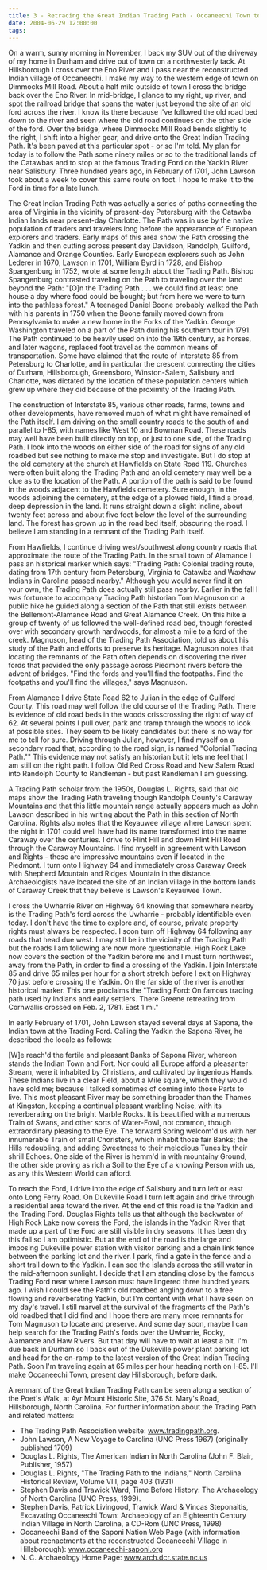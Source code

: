 ```yaml
---
title: 3 - Retracing the Great Indian Trading Path - Occaneechi Town to the Trading Ford 
date: 2004-06-29 12:00:00
tags:
---
```


On a warm, sunny morning in November, I back my SUV out of the driveway of my home in Durham and drive out of town on a northwesterly tack. At Hillsborough I cross over the Eno River and I pass near the reconstructed Indian village of Occaneechi. I make my way to the western edge of town on Dimmocks Mill Road. About a half mile outside of town I cross the bridge back over the Eno River. In mid-bridge, I glance to my right, up river, and spot the railroad bridge that spans the water just beyond the site of an old ford across the river. I know its there because I've followed the old road bed down to the river and seen where the old road continues on the other side of the ford. Over the bridge, where Dimmocks Mill Road bends slightly to the right, I shift into a higher gear, and drive onto the Great Indian Trading Path. It's been paved at this particular spot - or so I'm told. My plan for today is to follow the Path some ninety miles or so to the traditional lands of the Catawbas and to stop at the famous Trading Ford on the Yadkin River near Salisbury. Three hundred years ago, in February of 1701, John Lawson took about a week to cover this same route on foot. I hope to make it to the Ford in time for a late lunch. 

The Great Indian Trading Path was actually a series of paths connecting the area of Virginia in the vicinity of present-day Petersburg with the Catawba Indian lands near present-day Charlotte. The Path was in use by the native population of traders and travelers long before the appearance of European explorers and traders. Early maps of this area show the Path crossing the Yadkin and then cutting across present day Davidson, Randolph, Guilford, Alamance and Orange Counties. Early European explorers such as John Lederer in 1670, Lawson in 1701, William Byrd in 1728, and Bishop Spangenburg in 1752, wrote at some length about the Trading Path. Bishop Spangenburg contrasted traveling on the Path to traveling over the land beyond the Path: "[O]n the Trading 
Path . . . we could find at least one house a day where food could be bought; but from here we were to turn into the pathless forest." A teenaged Daniel Boone probably walked the Path with his parents in 1750 when the Boone family moved down from Pennsylvania to make a new home in the Forks of the Yadkin. George Washington traveled on a part of the Path during his southern tour in 1791. The Path continued to be heavily used on into the 19th century, as horses, and later wagons, replaced foot travel as the common means of transportation. Some have claimed that the route of Interstate 85 from Petersburg to Charlotte, and in particular the crescent connecting the cities of Durham, Hillsborough, Greensboro, Winston-Salem, Salisbury and Charlotte, was dictated by the location of these population centers which grew up where they did because of the proximity of the Trading Path. 

The construction of Interstate 85, various other roads, farms, towns and other developments, have removed much of what might have remained of the Path itself. I am driving on the small country roads to the south of and parallel to I-85, with names like West 10 and Bowman Road. These roads may well have been built directly on top, or just to one side, of the Trading Path. I look into the woods on either side of the road for signs of any old roadbed but see nothing to make me stop and investigate. But I do stop at the old cemetery at the church at Hawfields on State Road 119. Churches were often built along the Trading Path and an old cemetery may well be a clue as to the location of the Path. A portion of the path is said to be found in the woods adjacent to the Hawfields cemetery. Sure enough, in the woods adjoining the cemetery, at the edge of a plowed field, I find a broad, deep depression in the land. It runs straight down a slight incline, about twenty feet across and about five feet below the level of the surrounding land. The forest has grown up in the road bed itself, obscuring the road. I believe I am standing in a remnant of the Trading Path itself. 

From Hawfields, I continue driving west/southwest along country roads that approximate the route of the Trading Path. In the small town of Alamance I pass an historical marker which says: "Trading Path: Colonial trading route, dating from 17th century from Petersburg, Virginia to Catawba and Waxhaw Indians in Carolina passed nearby." Although you would never find it on your own, the Trading Path does actually still pass nearby. Earlier in the fall I was fortunate to accompany Trading Path historian Tom Magnuson on a public hike he guided along a section 
of the Path that still exists between the Bellemont-Alamance Road and Great Alamance Creek. On this hike a group of twenty of us followed the well-defined road bed, though forested over with secondary growth hardwoods, for almost a mile to a ford of the creek. Magnuson, head of the Trading Path Association, told us about his study of the Path and efforts to preserve its heritage. Magnuson notes that locating the remnants of the Path often depends on discovering the river fords that provided the only passage across Piedmont rivers before the advent of bridges.
 "Find the fords and you'll find the footpaths. Find the footpaths and you'll find the villages," says Magnuson. 

From Alamance I drive State Road 62 to Julian in the edge of Guilford County. This road may well follow the old course of the Trading Path. There is evidence of old road beds in the woods crisscrossing the right of way of 62. At several points I pull over, park and tramp through the woods to look at possible sites. They seem to be likely candidates but there is no way for me to tell for sure. Driving through Julian, however, I find myself on a secondary road that, according to the road sign, is named "Colonial Trading Path."" This evidence may not satisfy 
an historian but it lets me feel that I am still on the right path. I follow Old Red Cross Road and New Salem Road into Randolph County to Randleman - but past Randleman I am guessing. 

A Trading Path scholar from the 1950s, Douglas L. Rights, said that old maps show the Trading Path traveling though Randolph County's Caraway Mountains and that this little mountain range actually appears much as John Lawson described in his writing about the Path in this section of North Carolina. Rights also notes that the Keyauwee village where Lawson spent the night in 1701 could well have had its name transformed into the name Caraway over the centuries. I drive to Flint Hill and down Flint Hill Road through the Caraway Mountains. I find myself in agreement with Lawson and Rights - these are impressive mountains even if located in the Piedmont. 
I turn onto Highway 64 and immediately cross Caraway Creek with Shepherd Mountain and Ridges Mountain in the distance. Archaeologists have located the site of an Indian village in the bottom lands of Caraway Creek that they believe is Lawson's Keyauwee Town. 

I cross the Uwharrie River on Highway 64 knowing that somewhere nearby is the Trading Path's ford across the Uwharrie - probably identifiable even today. I don't have the time to explore and, of course, private property rights must always be respected. I soon turn off Highway 64 following any roads that head due west. I may still be in the vicinity of the Trading Path but the roads I am following are now more questionable. High Rock Lake now covers the section of the Yadkin before me and I must turn northwest, away from the Path, in order to find a crossing of the Yadkin. I join Interstate 85 and drive 65 miles per hour for a short stretch before I exit on 
Highway 70 just before crossing the Yadkin. On the far side of the river is another historical marker. This one proclaims the "Trading Ford: On famous trading path used by Indians and early settlers. There Greene retreating from Cornwallis crossed on Feb. 2, 1781. East 1 mi." 

In early February of 1701, John Lawson stayed several days at Sapona, the Indian town at the Trading Ford. Calling the Yadkin the Sapona River, he described the locale as follows: 

[W]e reach'd the fertile and pleasant Banks of Sapona River, whereon stands the Indian Town and Fort. Nor could all Europe afford a pleasanter Stream, were it inhabited by Christians, and cultivated by ingenious Hands. These Indians live in a clear Field, about a Mile square, which they would have sold me; because I talked sometimes of coming into those Parts to live. This most pleasant River may be something broader than the Thames at Kingston, keeping a continual pleasant warbling Noise, with its reverberating on the bright Marble Rocks. It is beautified with a numerous Train of Swans, and other sorts of Water-Fowl, not common, though extraordinary pleasing to the Eye. The forward Spring welcom'd us with her innumerable Train of small Choristers, which inhabit those fair Banks; the Hills redoubling, and adding Sweetness to their melodious Tunes by their shrill Echoes. One side of the River is hemm'd in with mountainy Ground, the other side proving as rich a Soil to the Eye of a knowing Person with us, as any this Western World can afford. 

To reach the Ford, I drive into the edge of Salisbury and turn left or east onto Long Ferry Road. On Dukeville Road I turn left again and drive through a residential area toward the river. At the end of this road is the Yadkin and the Trading Ford. Douglas Rights tells us that although the backwater of High Rock Lake now covers the Ford, the islands in the Yadkin River that made up a part of the Ford are still visible in dry seasons. It has been dry this fall so I am optimistic. But at the end of the road is the large and imposing Dukeville power station with visitor parking and a chain link fence between the parking lot and the river. I park, find a gate in the fence and a short trail down to the Yadkin. I can see the islands across the still water in the mid-afternoon sunlight. I decide that I am standing close by the famous Trading Ford near where Lawson must have lingered three hundred years ago. I wish I could see the Path's old roadbed angling down to a free flowing and reverberating Yadkin, but I'm content with what I have seen on my day's travel. I still marvel at the survival of the fragments of the Path's old roadbed that I did find and I hope there are many more remnants for Tom Magnuson to locate and preserve. And some day soon, maybe I can help search for the Trading Path's fords over the Uwharrie, Rocky, Alamance and Haw Rivers. But that day will have to wait at least a bit. I'm due back in Durham so I back out of the Dukeville power plant parking lot and head for the on-ramp to the latest version of the Great Indian Trading Path. Soon I'm traveling again at 65 miles per hour heading north on I-85. I'll make Occaneechi Town, present day Hillsborough, before dark. 

A remnant of the Great Indian Trading Path can be seen along a section of the Poet's Walk, at Ayr Mount Historic Site, 376 St. Mary's Road, Hillsborough, North Carolina. 
For further information about the Trading Path and related matters: 
- The Trading Path  Association website: www.tradingpath.org. 
- John Lawson, A New Voyage to Carolina (UNC Press 1967) (originally published 1709) 
- Douglas L. Rights, The American Indian in North Carolina (John F. Blair, Publisher, 1957) 
- Douglas L. Rights, "The Trading Path to the Indians," North Carolina Historical Review, Volume VIII, page 403 (1931) 
- Stephen Davis and Trawick Ward, Time Before History: The Archaeology of North Carolina (UNC Press, 1999). 
- Stephen Davis, Patrick Livingood, Trawick Ward & Vincas Steponaitis, Excavating Occaneechi Town: Archaeology of an Eighteenth Century Indian Village in North Carolina, a CD-Rom (UNC Press, 1998) 
- Occaneechi Band of the Saponi Nation Web Page (with information about reenactments at the reconstructed Occaneechi Village in Hillsborough): www.occaneechi-saponi.org 
- N. C. Archaeology Home Page: www.arch.dcr.state.nc.us 

